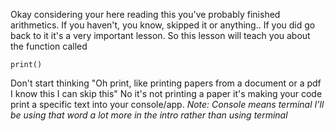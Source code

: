 <p style="color:white">

Okay considering your here reading this you've probably finished arithmetics. If you haven't, you know, skipped it or anything.. If you did go back to it it's a very important lesson. So this lesson will teach you about the function called

`print()`
 
</p>

<p style="color:white">

Don't start thinking "Oh print, like printing papers from a document or a pdf I know this I can skip this" No it's not printing a paper it's making your code print a specific text into your console/app. *Note: Console means terminal I'll be using that word a lot more in the intro rather than using terminal* 